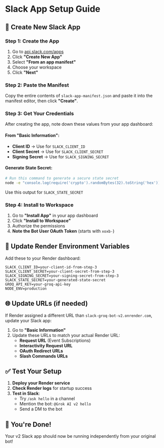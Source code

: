 # Slack App Setup Guide

## 🚀 Create New Slack App

### Step 1: Create the App
1. Go to [api.slack.com/apps](https://api.slack.com/apps)
2. Click **"Create New App"**
3. Select **"From an app manifest"**
4. Choose your workspace
5. Click **"Next"**

### Step 2: Paste the Manifest
Copy the entire contents of `slack-app-manifest.json` and paste it into the manifest editor, then click **"Create"**.

### Step 3: Get Your Credentials
After creating the app, note down these values from your app dashboard:

#### From "Basic Information":
- **Client ID** → Use for `SLACK_CLIENT_ID`
- **Client Secret** → Use for `SLACK_CLIENT_SECRET`  
- **Signing Secret** → Use for `SLACK_SIGNING_SECRET`

#### Generate State Secret:
```bash
# Run this command to generate a secure state secret
node -e "console.log(require('crypto').randomBytes(32).toString('hex'))"
```
Use this output for `SLACK_STATE_SECRET`

### Step 4: Install to Workspace
1. Go to **"Install App"** in your app dashboard
2. Click **"Install to Workspace"**
3. Authorize the permissions
4. **Note the Bot User OAuth Token** (starts with `xoxb-`)

## 🔧 Update Render Environment Variables

Add these to your Render dashboard:

```
SLACK_CLIENT_ID=your-client-id-from-step-3
SLACK_CLIENT_SECRET=your-client-secret-from-step-3
SLACK_SIGNING_SECRET=your-signing-secret-from-step-3
SLACK_STATE_SECRET=your-generated-state-secret
GROQ_API_KEY=your-groq-api-key
NODE_ENV=production
```

## 🌐 Update URLs (if needed)

If Render assigned a different URL than `slack-groq-bot-v2.onrender.com`, update your Slack app:

1. Go to **"Basic Information"**
2. Update these URLs to match your actual Render URL:
   - **Request URL** (Event Subscriptions)
   - **Interactivity Request URL**
   - **OAuth Redirect URLs**
   - **Slash Commands URLs**

## ✅ Test Your Setup

1. **Deploy your Render service**
2. **Check Render logs** for startup success
3. **Test in Slack**:
   - Try `/ask hello` in a channel
   - Mention the bot: `@Grok AI v2 hello`
   - Send a DM to the bot

## 🎉 You're Done!

Your v2 Slack app should now be running independently from your original bot!


